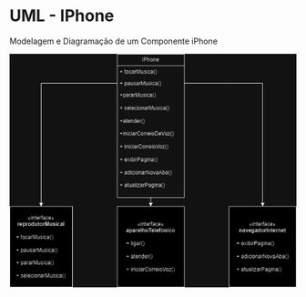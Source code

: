 # UML - IPhone

Modelagem e Diagramação de um Componente iPhone

<img src="/iphone/IPhone.drawio.png">
